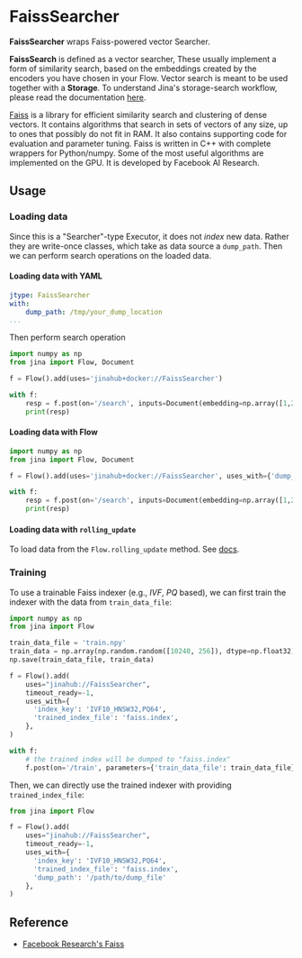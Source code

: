 # FaissSearcher

**FaissSearcher** wraps Faiss-powered vector Searcher.

**FaissSearch** is defined as a vector searcher,
These usually implement a form of similarity search,
based on the embeddings created by the encoders you have chosen in your Flow.
Vector search is meant to be used together with a **Storage**.
To understand Jina's storage-search workflow,
please read the documentation [here](https://docs.jina.ai/advanced/experimental/indexers/).

[Faiss](https://github.com/facebookresearch/faiss) is a library for efficient similarity search and clustering of dense vectors.
It contains algorithms that search in sets of vectors of any size, up to ones that possibly do not fit in RAM.
It also contains supporting code for evaluation and parameter tuning.
Faiss is written in C++ with complete wrappers for Python/numpy.
Some of the most useful algorithms are implemented on the GPU.
It is developed by Facebook AI Research.


## Usage

### Loading data

Since this is a "Searcher"-type Executor, it does not _index_ new data.
Rather they are write-once classes, which take as data source a `dump_path`. 
Then we can perform search operations on the loaded data.

#### Loading data with YAML
  
```yaml
jtype: FaissSearcher
with:
    dump_path: /tmp/your_dump_location
...
```

Then perform search operation
 
```python
import numpy as np
from jina import Flow, Document

f = Flow().add(uses='jinahub+docker://FaissSearcher')

with f:
    resp = f.post(on='/search', inputs=Document(embedding=np.array([1,2,3])), return_results=True)
    print(resp)
```

#### Loading data with Flow


```python
import numpy as np
from jina import Flow, Document

f = Flow().add(uses='jinahub+docker://FaissSearcher', uses_with={'dump_path': '/tmp/your_dump_location'})

with f:
    resp = f.post(on='/search', inputs=Document(embedding=np.array([1,2,3])), return_results=True)
    print(resp)
```

#### Loading data with `rolling_update`

To load data from the `Flow.rolling_update` method. See [docs](https://docs.jina.ai/advanced/experimental/indexers/).

### Training

To use a trainable Faiss indexer (e.g., _IVF_, _PQ_ based),
we can first train the indexer with the data from `train_data_file`:

```python
import numpy as np
from jina import Flow

train_data_file = 'train.npy'
train_data = np.array(np.random.random([10240, 256]), dtype=np.float32)
np.save(train_data_file, train_data)

f = Flow().add(
    uses="jinahub://FaissSearcher",
    timeout_ready=-1,
    uses_with={
      'index_key': 'IVF10_HNSW32,PQ64',
      'trained_index_file': 'faiss.index',
    },
)

with f:
    # the trained index will be dumped to "faiss.index"
    f.post(on='/train', parameters={'train_data_file': train_data_file})
```

Then, we can directly use the trained indexer with providing `trained_index_file`:

```python
from jina import Flow

f = Flow().add(
    uses="jinahub://FaissSearcher",
    timeout_ready=-1,
    uses_with={
      'index_key': 'IVF10_HNSW32,PQ64',
      'trained_index_file': 'faiss.index',
      'dump_path': '/path/to/dump_file'
    },
)
```

## Reference

- [Facebook Research's Faiss](https://github.com/facebookresearch/faiss)

